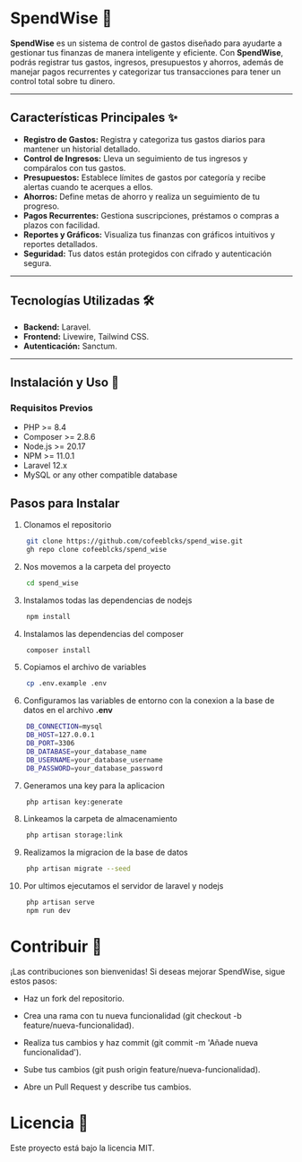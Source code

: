 # SpendWise 🚀

**SpendWise** es un sistema de control de gastos diseñado para ayudarte a gestionar tus finanzas de manera inteligente y eficiente. Con **SpendWise**, podrás registrar tus gastos, ingresos, presupuestos y ahorros, además de manejar pagos recurrentes y categorizar tus transacciones para tener un control total sobre tu dinero.

---

## Características Principales ✨

- **Registro de Gastos:** Registra y categoriza tus gastos diarios para mantener un historial detallado.
- **Control de Ingresos:** Lleva un seguimiento de tus ingresos y compáralos con tus gastos.
- **Presupuestos:** Establece límites de gastos por categoría y recibe alertas cuando te acerques a ellos.
- **Ahorros:** Define metas de ahorro y realiza un seguimiento de tu progreso.
- **Pagos Recurrentes:** Gestiona suscripciones, préstamos o compras a plazos con facilidad.
- **Reportes y Gráficos:** Visualiza tus finanzas con gráficos intuitivos y reportes detallados.
- **Seguridad:** Tus datos están protegidos con cifrado y autenticación segura.

---

## Tecnologías Utilizadas 🛠️

- **Backend:** Laravel.
- **Frontend:** Livewire, Tailwind CSS.
- **Autenticación:** Sanctum.

---

## Instalación y Uso 🚀

### Requisitos Previos

- PHP >= 8.4
- Composer >= 2.8.6
- Node.js >= 20.17
- NPM >= 11.0.1
- Laravel 12.x
- MySQL or any other compatible database

## Pasos para Instalar

1. Clonamos el repositorio
```bash
    git clone https://github.com/cofeeblcks/spend_wise.git
    gh repo clone cofeeblcks/spend_wise
```

2. Nos movemos a la carpeta del proyecto
``` bash
    cd spend_wise
```

3. Instalamos todas las dependencias de nodejs
```bash
    npm install
```

4. Instalamos las dependencias del composer
```bash
    composer install
```

5. Copiamos el archivo de variables
``` bash
    cp .env.example .env
```

6. Configuramos las variables de entorno con la conexion a la base de datos en el archivo **.env**
``` bash
    DB_CONNECTION=mysql
    DB_HOST=127.0.0.1
    DB_PORT=3306
    DB_DATABASE=your_database_name
    DB_USERNAME=your_database_username
    DB_PASSWORD=your_database_password
```

7. Generamos una key para la aplicacion
``` bash
    php artisan key:generate
```

8. Linkeamos la carpeta de almacenamiento
``` bash
    php artisan storage:link
```

9. Realizamos la migracion de la base de datos
```bash
    php artisan migrate --seed
```

10. Por ultimos ejecutamos el servidor de laravel y nodejs
```bash
    php artisan serve
    npm run dev
```

# Contribuir 🤝

¡Las contribuciones son bienvenidas! Si deseas mejorar SpendWise, sigue estos pasos:

- Haz un fork del repositorio.

- Crea una rama con tu nueva funcionalidad (git checkout -b feature/nueva-funcionalidad).

- Realiza tus cambios y haz commit (git commit -m 'Añade nueva funcionalidad').

- Sube tus cambios (git push origin feature/nueva-funcionalidad).

- Abre un Pull Request y describe tus cambios.

# Licencia 📄
Este proyecto está bajo la licencia MIT.
